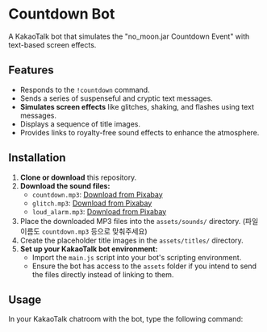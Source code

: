 # Countdown Bot

A KakaoTalk bot that simulates the "no_moon.jar Countdown Event" with text-based screen effects.

## Features

-   Responds to the `!countdown` command.
-   Sends a series of suspenseful and cryptic text messages.
-   **Simulates screen effects** like glitches, shaking, and flashes using text messages.
-   Displays a sequence of title images.
-   Provides links to royalty-free sound effects to enhance the atmosphere.

## Installation

1.  **Clone or download** this repository.
2.  **Download the sound files:**
    *   `countdown.mp3`: [Download from Pixabay](https://cdn.pixabay.com/download/audio/2022/03/15/audio_2b3d15a510.mp3?filename=countdown-10-seconds-103321.mp3)
    *   `glitch.mp3`: [Download from Pixabay](https.cdn.pixabay.com/download/audio/2022/05/17/audio_b51e944769.mp3?filename=error-ref-1-109961.mp3)
    *   `loud_alarm.mp3`: [Download from Pixabay](https://cdn.pixabay.com/download/audio/2022/06/23/audio_14163b963e.mp3?filename=warning-siren-112061.mp3)
3.  Place the downloaded MP3 files into the `assets/sounds/` directory. (파일 이름도 `countdown.mp3` 등으로 맞춰주세요)
4.  Create the placeholder title images in the `assets/titles/` directory.
5.  **Set up your KakaoTalk bot environment:**
    *   Import the `main.js` script into your bot's scripting environment.
    *   Ensure the bot has access to the `assets` folder if you intend to send the files directly instead of linking to them.

## Usage

In your KakaoTalk chatroom with the bot, type the following command:
